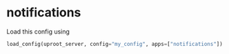 # notifications

Load this config using

```python
load_config(uproot_server, config="my_config", apps=["notifications"])
```
